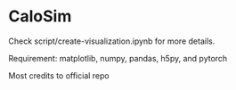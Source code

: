 # CaloSim

Check script/create-visualization.ipynb for more details.

Requirement: matplotlib, numpy, pandas, h5py, and pytorch

Most credits to official repo
